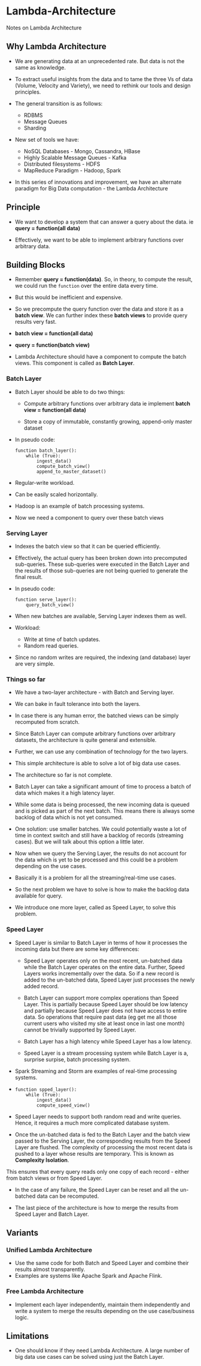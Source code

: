 # Lambda-Architecture

Notes on Lambda Architecture

## Why Lambda Architecture

* We are generating data at an unprecedented rate. But data is not the same as knowledge.

* To extract useful insights from the data and to tame the three Vs of data (Volume, Velocity and Variety), we need to rethink our tools and design principles.

* The general transition is as follows:
    * RDBMS
    * Message Queues
    * Sharding

* New set of tools we have:
    * NoSQL Databases - Mongo, Cassandra, HBase
    * Highly Scalable Message Queues - Kafka
    * Distributed filesystems - HDFS
    * MapReduce Paradigm - Hadoop, Spark

* In this series of innovations and improvement, we have an alternate paradigm for Big Data computation - the Lambda Architecture

## Principle

* We want to develop a system that can answer a query about the data. ie **query = function(all data)**

* Effectively, we want to be able to implement arbitrary functions over arbitrary data.

## Building Blocks

* Remember **query = function(data)**. So, in theory, to compute the result, we could run the `function` over the entire data every time.

* But this would be inefficient and expensive.

* So we precompute the query function over the data and store it as a **batch view**.  We can further index these **batch views** to provide query results very fast.

* **batch view = function(all data)**

* **query = function(batch view)**

* Lambda Architecture should have a component to compute the batch views. This component is called as **Batch Layer**.

### Batch Layer

* Batch Layer should be able to do two things:

    * Compute arbitrary functions over arbitrary data ie implement **batch view = function(all data)**

    * Store a copy of immutable, constantly growing, append-only master dataset

* In pseudo code:

    ```
    function batch_layer():
        while (True):
            ingest_data()
            compute_batch_view()
            append_to_master_dataset()

    ```

* Regular-write workload.

* Can be easily scaled horizontally.

* Hadoop is an example of batch processing systems.

* Now we need a component to query over these batch views

### Serving Layer

* Indexes the batch view so that it can be queried efficiently.

* Effectively, the actual query has been broken down into precomputed sub-queries. These sub-queries were executed in the Batch Layer and the results of those sub-queries are not being queried to generate the final result.

* In pseudo code:

    ```
    function serve_layer():
        query_batch_view()
    ```

* When new batches are available, Serving Layer indexes them as well.

* Workload:
    
    * Write at time of batch updates.
    * Random read queries.

* Since no random writes are required, the indexing (and database) layer are very simple.

### Things so far

* We have a two-layer architecture - with Batch and Serving layer.

* We can bake in fault tolerance into both the layers.

* In case there is any human error, the batched views can be simply recomputed from scratch.

* Since Batch Layer can compute arbitrary functions over arbitrary datasets, the architecture is quite general and extensible.

* Further, we can use any combination of technology for the two layers.

* This simple architecture is able to solve a lot of big data use cases.

* The architecture so far is not complete.

* Batch Layer can take a significant amount of time to process a batch of data which makes it a high latency layer.

* While some data is being processed, the new incoming data is queued and is picked as part of the next batch. This means there is always some backlog of data which is not yet consumed.

* One solution: use smaller batches. We could potentially waste a lot of time in context switch and still have a backlog of records (streaming cases). But we will talk about this option a little later.

* Now when we query the Serving Layer, the results do not account for the data which is yet to be processed and this could be a problem depending on the use cases.

* Basically it is a problem for all the streaming/real-time use cases.

* So the next problem we have to solve is how to make the backlog data available for query.

* We introduce one more layer, called as Speed Layer, to solve this problem.

### Speed Layer

* Speed Layer is similar to Batch Layer in terms of how it processes the incoming data but there are some key differences:

    * Speed Layer operates only on the most recent, un-batched data while the Batch Layer operates on the entire data. Further, Speed Layers works incrementally over the data. So if a new record is added to the un-batched data, Speed Layer just processes the newly added record.

    * Batch Layer can support more complex operations than Speed Layer. This is partially because Speed Layer should be low latency and partially because Speed Layer does not have access to entire data. So operations that require past data (eg get me all those current users who visited my site at least once in last one month) cannot be trivially supported by Speed Layer.

    * Batch Layer has a high latency while Speed Layer has a low latency.

    * Speed Layer is a stream processing system while Batch Layer is a, surprise surpise, batch processing system.

* Spark Streaming and Storm are examples of real-time processing systems.

*   ```
    function spped_layer():
        while (True):
            ingest_data()
            compute_speed_view()

    ```

* Speed Layer needs to support both random read and write queries. Hence, it requires a much more complicated database system.

* Once the un-batched data is fed to the Batch Layer and the batch view passed to the Serving Layer, the corresponding results from the Speed Layer are flushed. The complexity of processing the most recent data is pushed to a layer whose results are temporary. This is known as **Complexity Isolation**.

This ensures that every query reads only one copy of each record - either from batch views or from Speed Layer.

* In the case of any failure, the Speed Layer can be reset and all the un-batched data can be recomputed.

* The last piece of the architecture is how to merge the results from Speed Layer and Batch Layer.

## Variants

### Unified Lambda Architecture

* Use the same code for both Batch and Speed Layer and combine their results almost transparently.
* Examples are systems like Apache Spark and Apache Flink.

### Free Lambda Architecture

* Implement each layer independently, maintain them independently and write a system to merge the results depending on the use case/business logic.

## Limitations 

* One should know if they need Lambda Architecture. A large number of big data use cases can be solved using just the Batch Layer.
